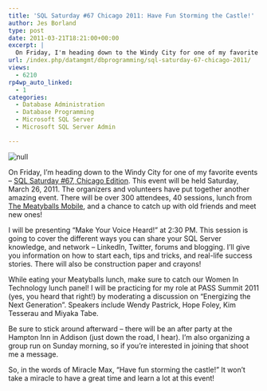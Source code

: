 ```yaml
---
title: 'SQL Saturday #67 Chicago 2011: Have Fun Storming the Castle!'
author: Jes Borland
type: post
date: 2011-03-21T18:21:00+00:00
excerpt: |
  On Friday, I'm heading down to the Windy City for one of my favorite events - SQL Saturday #67, Chicago Edition. This event will be held Saturday, March 26, 2011. I'll be presenting "Make Your Voice Heard!" and moderating the WIT lunch panel!
url: /index.php/datamgmt/dbprogramming/sql-saturday-67-chicago-2011/
views:
  - 6210
rp4wp_auto_linked:
  - 1
categories:
  - Database Administration
  - Database Programming
  - Microsoft SQL Server
  - Microsoft SQL Server Admin

---
```

![null][1]

On Friday, I&#8217;m heading down to the Windy City for one of my favorite events &#8211; [SQL Saturday #67, Chicago Edition][2]. This event will be held Saturday, March 26, 2011. The organizers and volunteers have put together another amazing event. There will be over 300 attendees, 40 sessions, lunch from [The Meatyballs Mobile][3], and a chance to catch up with old friends and meet new ones! 

I will be presenting &#8220;Make Your Voice Heard!&#8221; at 2:30 PM. This session is going to cover the different ways you can share your SQL Server knowledge, and network &#8211; LinkedIn, Twitter, forums and blogging. I&#8217;ll give you information on how to start each, tips and tricks, and real-life success stories. There will also be construction paper and crayons! 

While eating your Meatyballs lunch, make sure to catch our Women In Technology lunch panel! I will be practicing for my role at PASS Summit 2011 (yes, you heard that right!) by moderating a discussion on &#8220;Energizing the Next Generation&#8221;. Speakers include Wendy Pastrick, Hope Foley, Kim Tesserau and Miyaka Tabe. 

Be sure to stick around afterward &#8211; there will be an after party at the Hampton Inn in Addison (just down the road, I hear). I&#8217;m also organizing a group run on Sunday morning, so if you&#8217;re interested in joining that shoot me a message. 

So, in the words of Miracle Max, &#8220;Have fun storming the castle!&#8221; It won&#8217;t take a miracle to have a great time and learn a lot at this event!

 [1]: /wp-content/uploads/blogs/All/-10.png?mtime=1299430282 "null"
 [2]: http://sqlsaturday.com/67/eventhome.aspx
 [3]: http://meatyballsmobile.com/